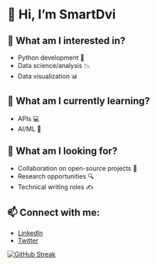 # 👋 Hi, I’m SmartDvi

## 🧠 **What am I interested in?**
  - Python development 🐍
  - Data science/analysis 📉
  - Data visualization 📊

## 🌱 **What am I currently learning?**
  - APIs 💻
  - AI/ML 🤖

## 👀 **What am I looking for?**
  - Collaboration on open-source projects 👫
  - Research opportunities 🔍
  - Technical writing roles ✍️

## 📫 **Connect with me:**
  - [LinkedIn](http://www.linkedin.com/in/morituspeters)
  - [Twitter](your-twitter-url)


[![GitHub Streak](https://streak-stats.demolab.com?user=SmartDvi&theme=onedark&hide_border=true)](https://git.io/streak-stats)
